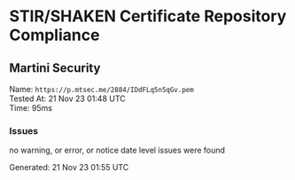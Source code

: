 # STIR/SHAKEN Certificate Repository Compliance

## Martini Security

Name: `https://p.mtsec.me/2884/IDdFLq5n5qGv.pem`\
Tested At: 21 Nov 23 01:48 UTC\
Time: 95ms

### Issues

no warning, or error, or notice date level issues were found

Generated: 21 Nov 23 01:55 UTC